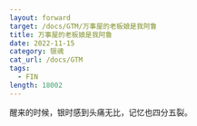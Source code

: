 ```yaml
---
layout: forward
target: /docs/GTM/万事屋的老板娘是我阿鲁
title: 万事屋的老板娘是我阿鲁
date: 2022-11-15
category: 银魂
cat_url: /docs/GTM
tags: 
  - FIN
length: 18002
---
```


醒来的时候，银时感到头痛无比，记忆也四分五裂。
